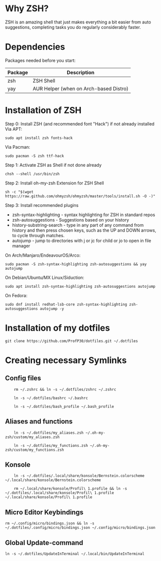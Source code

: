 # Why ZSH?

ZSH is an amazing shell that just makes everything a bit easier from auto suggestions, completing tasks you do regularly considerably faster.

# Dependencies

Packages needed before you start:

Package|Description
---|---
zsh|ZSH Shell
yay|AUR Helper (when on Arch-based Distro)

# Installation of ZSH

Step 0: Install ZSH (and recommended font "Hack") if not already installed
Via APT:

    sudo apt install zsh fonts-hack
    
Via Pacman:

    sudo pacman -S zsh ttf-hack

Step 1: Activate ZSH as Shell if not done already

    chsh --shell /usr/bin/zsh

Step 2: Install oh-my-zsh Extension for ZSH Shell

    sh -c "$(wget https://raw.github.com/ohmyzsh/ohmyzsh/master/tools/install.sh -O -)"

Step 3: Install recommended plugins

- zsh-syntax-highlighting - syntax highlighting for ZSH in standard repos
- zsh-autosuggestions - Suggestions based on your history
- history-substring-search - type in any part of any command from history and then press chosen keys, such as the UP and DOWN arrows, to cycle through matches.
- autojump - jump to directories with j or jc for child or jo to open in file manager

On Arch/Manjaro/EndeavourOS/Arco:

    sudo pacman -S zsh-syntax-highlighting zsh-autosuggestions && yay autojump

On Debian/Ubuntu/MX Linux/Siduction:

    sudo apt install zsh-syntax-highlighting zsh-autosuggestions autojump

On Fedora:

    sudo dnf install redhat-lsb-core zsh-syntax-highlighting zsh-autosuggestions autojump -y


# Installation of my dotfiles
    
    git clone https://github.com/ProfP30/dotfiles.git ~/.dotfiles

# Creating necessary Symlinks

## Config files

        rm ~/.zshrc && ln -s ~/.dotfiles/zshrc ~/.zshrc

        ln -s ~/.dotfiles/bashrc ~/.bashrc

        ln -s ~/.dotfiles/bash_profile ~/.bash_profile

## Aliases and functions

        ln -s ~/.dotfiles/my_aliases.zsh ~/.oh-my-zsh/custom/my_aliases.zsh

        ln -s ~/.dotfiles/my_functions.zsh ~/.oh-my-zsh/custom/my_functions.zsh

## Konsole

        ln -s ~/.dotfiles/.local/share/konsole/Bernstein.colorscheme ~/.local/share/konsole/Bernstein.colorscheme

        rm ~/.local/share/konsole/Profil\ 1.profile && ln -s ~/.dotfiles/.local/share/konsole/Profil\ 1.profile ~/.local/share/konsole/Profil\ 1.profile

## Micro Editor Keybindings

    rm ~/.config/micro/bindings.json && ln -s ~/.dotfiles/.config/micro/bindings.json ~/.config/micro/bindings.json

## Global Update-command

    ln -s ~/.dotfiles/UpdateInTerminal ~/.local/bin/UpdateInTerminal
